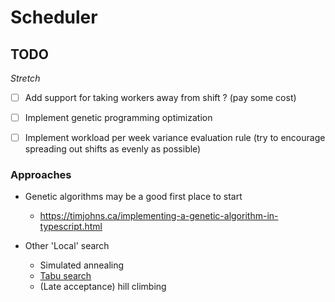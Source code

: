 # Scheduler

## TODO

*Stretch*
- [ ] Add support for taking workers away from shift ? (pay some cost)
- [ ] Implement genetic programming optimization
- [ ] Implement workload per week variance evaluation rule (try to encourage spreading out shifts as evenly as possible)


### Approaches

- Genetic algorithms may be a good first place to start
  - https://timjohns.ca/implementing-a-genetic-algorithm-in-typescript.html

- Other 'Local' search
    - Simulated annealing
    - [Tabu search](https://en.wikipedia.org/wiki/Tabu_search)
    - (Late acceptance) hill climbing
